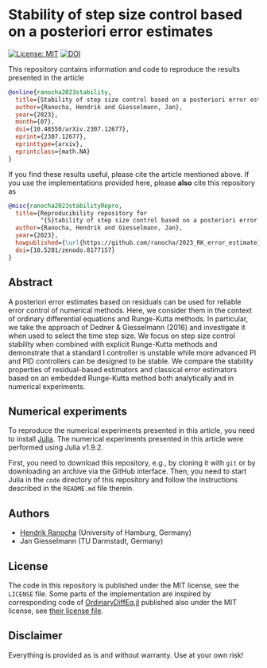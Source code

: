 # Stability of step size control based on a posteriori error estimates

[![License: MIT](https://img.shields.io/badge/License-MIT-success.svg)](https://opensource.org/licenses/MIT)
[![DOI](https://zenodo.org/badge/DOI/10.5281/zenodo.8177157.svg)](https://doi.org/10.5281/zenodo.8177157)

This repository contains information and code to reproduce the results presented in the
article
```bibtex
@online{ranocha2023stability,
  title={Stability of step size control based on a posteriori error estimates},
  author={Ranocha, Hendrik and Giesselmann, Jan},
  year={2023},
  month={07},
  doi={10.48550/arXiv.2307.12677},
  eprint={2307.12677},
  eprinttype={arxiv},
  eprintclass={math.NA}
}
```

If you find these results useful, please cite the article mentioned above. If you
use the implementations provided here, please **also** cite this repository as
```bibtex
@misc{ranocha2023stabilityRepro,
  title={Reproducibility repository for
         "{S}tability of step size control based on a posteriori error estimates"},
  author={Ranocha, Hendrik and Giesselmann, Jan},
  year={2023},
  howpublished={\url{https://github.com/ranocha/2023_RK_error_estimate}},
  doi={10.5281/zenodo.8177157}
}
```

## Abstract

A posteriori error estimates based on residuals can be used for reliable error
control of numerical methods. Here, we consider them in the context of ordinary
differential equations and Runge-Kutta methods. In particular, we take the
approach of Dedner & Giesselmann (2016) and investigate it when used to select
the time step size. We focus on step size control stability when combined with
explicit Runge-Kutta methods and demonstrate that a standard I controller is
unstable while more advanced PI and PID controllers can be designed to be
stable. We compare the stability properties of residual-based
estimators and classical error estimators based on an embedded Runge-Kutta method
both analytically and in numerical experiments.


## Numerical experiments

To reproduce the numerical experiments presented in this article, you need
to install [Julia](https://julialang.org/). The numerical experiments presented
in this article were performed using Julia v1.9.2.

First, you need to download this repository, e.g., by cloning it with `git`
or by downloading an archive via the GitHub interface. Then, you need to start
Julia in the `code` directory of this repository and follow the instructions
described in the `README.md` file therein.


## Authors

- [Hendrik Ranocha](https://ranocha.de) (University of Hamburg, Germany)
- Jan Giesselmann (TU Darmstadt, Germany)


## License

The code in this repository is published under the MIT license, see the
`LICENSE` file. Some parts of the implementation are inspired by corresponding
code of [OrdinaryDiffEq.jl](https://github.com/SciML/OrdinaryDiffEq.jl)
published also under the MIT license, see
[their license file](https://github.com/SciML/OrdinaryDiffEq.jl/blob/780c94aa8944979d9dcbfb0e34c1f2554727a471/LICENSE.md).


## Disclaimer

Everything is provided as is and without warranty. Use at your own risk!
